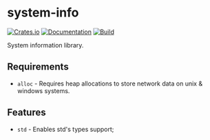 # system-info

[![Crates.io](https://img.shields.io/crates/v/system-info.svg)](https://crates.io/crates/system-info)
[![Documentation](https://docs.rs/system-info/badge.svg)](https://docs.rs/crate/system-info/)
[![Build](https://github.com/DoumanAsh/system-info/workflows/Rust/badge.svg)](https://github.com/DoumanAsh/system-info/actions?query=workflow%3ARust)

System information library.

## Requirements

- `alloc` - Requires heap allocations to store network data on unix & windows systems.

## Features

- `std` - Enables std's types support;
